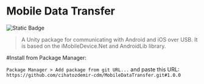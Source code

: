 # Mobile Data Transfer
![Static Badge](https://img.shields.io/badge/documentation-green?style=flat-square&link=https%3A%2F%2Fcihatozdemir.gitbook.io%2Fmobile-data-transfer%2F)

> A Unity package for communicating with Android and iOS over USB. It is based on the iMobileDevice.Net and AndroidLib library.

#Install from Package Manager:

`Package Manager > Add package from git URL...` and paste this URL: `https://github.com/cihatozdemir-cdm/MobileDataTransfer.git#1.0.0`
